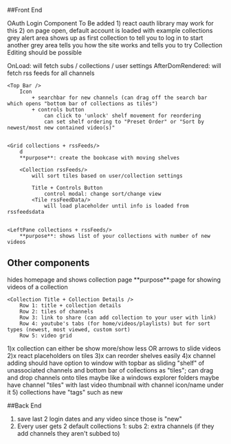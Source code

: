 
##Front End

OAuth Login Component To Be added
    1) react oauth library may work for this
    2) on page open, default account is loaded with example collections
        grey alert area shows up as first collection to tell you to log in to start
        another grey area tells you how the site works and tells you to try
Collection Editing should be possible

<Base App />
    OnLoad: will fetch subs / collections / user settings
    AfterDomRendered: will fetch rss feeds for all channels

    <Top Bar />
        Icon 
            + searchbar for new channels (can drag off the search bar which opens "bottom bar of collections as tiles")
            + controls button 
                can click to 'unlock' shelf movement for reordering
                can set shelf ordering to "Preset Order" or "Sort by newest/most new contained video(s)"


    <Grid collections + rssFeeds/>
        d
        **purpose**: create the bookcase with moving shelves

        <Collection rssFeeds/>
            will sort tiles based on user/collection settings

            Title + Controls Button
                control modal: change sort/change view
            <Tile rssFeedData/>
                will load placeholder until info is loaded from rssfeedsdata
            
    
    <LeftPane collections + rssFeeds/>
        **purpose**: shows list of your collections with number of new videos


## Other components
<Edit Collections />
    <topbar of channels />
    <bottom bar of collections />

<CollectionPage />
    hides homepage and shows collection page
    **purpose**:page for showing videos of a collection

    <Collection Title + Collection Details />
        Row 1: title + collection details
        Row 2: tiles of channels
        Row 3: link to share (can add collection to your user with link)
        Row 4: youtube's tabs (for home/videos/playlists) but for sort types (newest, most viewed, custom sort)
        Row 5: video grid





1)x collection can either be show more/show less OR arrows to slide videos
2)x react placeholders on tiles
3)x can reorder shelves easily
4)x channel adding should have option to window with topbar as sliding "shelf" of unassociated channels and bottom bar of collections as "tiles"; can drag and drop channels onto tiles 
    maybe like a windows explorer folders
    maybe have channel "tiles" with last video thumbnail with channel icon/name under it
5) collections have "tags" such as new 





##Back End

1) save last 2 login dates and any video since those is "new"
2) Every user gets 2 default collections
    1: subs
    2: extra channels (if they add channels they aren't subbed to)
